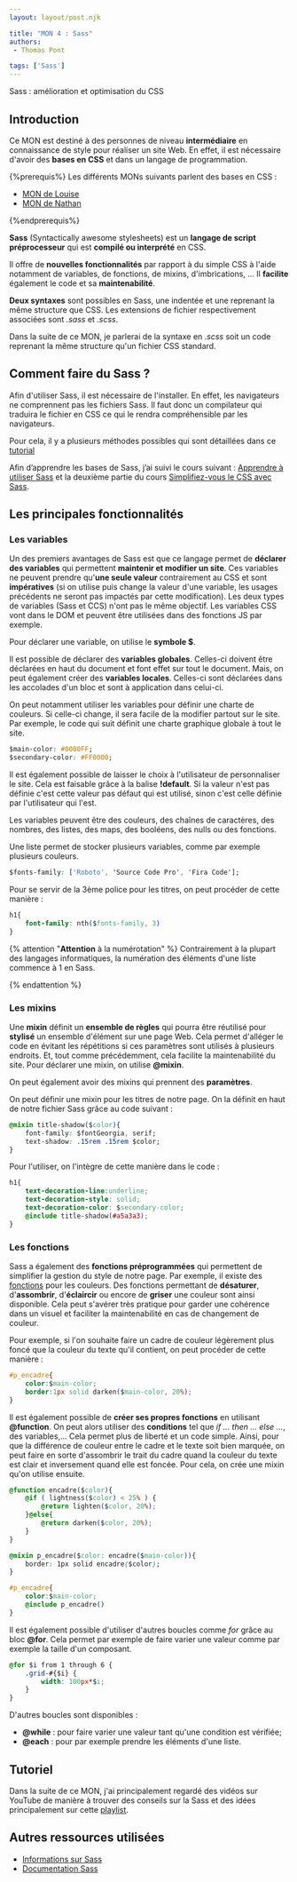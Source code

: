 ```yaml
---
layout: layout/post.njk

title: "MON 4 : Sass"
authors:
 - Thomas Pont

tags: ['Sass']
---
```


<!-- Début Résumé -->

Sass : amélioration et optimisation du CSS
<!-- Début Résumé -->

## Introduction

Ce MON est destiné à des personnes de niveau **intermédiaire** en connaissance de style pour réaliser un site Web. En effet, il est nécessaire d'avoir des **bases en CSS** et dans un langage de programmation.

{%prerequis%}
Les différents MONs suivants parlent des bases en CSS :

- [MON de Louise](https://francoisbrucker.github.io/do-it/mon/LG/MON2/)
- [MON de Nathan](https://francoisbrucker.github.io/do-it/mon/NG/mon-1-1/)

{%endprerequis%}

**Sass** (Syntactically awesome stylesheets) est un **langage de script préprocesseur** qui est **compilé ou interprété** en CSS.

Il offre de **nouvelles fonctionnalités** par rapport à du simple CSS à l'aide notamment de variables, de fonctions, de mixins, d'imbrications, ... Il **facilite** également le code et sa **maintenabilité**.

**Deux syntaxes** sont possibles en Sass, une indentée et une reprenant la même structure que CSS. Les extensions de fichier respectivement associées sont *.sass* et *.scss*.

Dans la suite de ce MON, je parlerai de la syntaxe en *.scss* soit un code reprenant la même structure qu'un fichier CSS standard.

## Comment faire du Sass ?

Afin d'utiliser Sass, il est nécessaire de l'installer. En effet, les navigateurs ne comprennent pas les fichiers Sass. Il faut donc un compilateur qui traduira le fichier en CSS ce qui le rendra compréhensible par les navigateurs.

Pour cela, il y a plusieurs méthodes possibles qui sont détaillées dans ce [tutorial](https://openclassrooms.com/fr/courses/6106181-simplifiez-vous-le-css-avec-sass/6599386-installez-sass-sur-votre-machine#:~:text=Installation%20de%20Sass%20avec%20VsCode&text=Cette%20extension%20s'appelle%20Live,onglet%20%E2%80%9Cextension%E2%80%9D%20de%20VsCode.&text=Puis%20recherchez%20l'extension%20Live%20Sass%20Compiler%20et%20installez%2Dl%C3%A0.&text=Vous%20pourrez%20maintenant%20lancer%20facilement%20la%20compilation%20de%20fichiers%20Sass.)

Afin d’apprendre les bases de Sass, j’ai suivi le cours suivant : [Apprendre à utiliser Sass](https://www.pierre-giraud.com/sass-apprendre-cours-complet/) et la deuxième partie du cours [Simplifiez-vous le CSS avec Sass](https://openclassrooms.com/fr/courses/6106181-simplifiez-vous-le-css-avec-sass).

## Les principales fonctionnalités

### Les variables

Un des premiers avantages de Sass est que ce langage permet de **déclarer des variables** qui permettent **maintenir et modifier un site**. Ces variables ne peuvent prendre qu'**une seule valeur** contrairement au CSS et sont **impératives** (si on utilise puis change la valeur d'une variable, les usages précédents ne seront pas impactés par cette modification). Les deux types de variables (Sass et CCS) n'ont pas le même objectif. Les variables CSS vont dans le DOM et peuvent être utilisées dans des fonctions JS par exemple.

Pour déclarer une variable, on utilise le **symbole $**.

Il est possible de déclarer des **variables globales**. Celles-ci doivent être déclarées en haut du document et font effet sur tout le document. Mais, on peut également créer des **variables locales**. Celles-ci sont déclarées dans les accolades d'un bloc et sont à application dans celui-ci.

On peut notamment utiliser les variables pour définir une charte de couleurs. Si celle-ci change, il sera facile de la modifier partout sur le site. Par exemple, le code qui suit définit une charte graphique globale à tout le site.

```css
$main-color: #0000FF;
$secondary-color: #FF0000;
```

Il est également possible de laisser le choix à l'utilisateur de personnaliser le site. Cela est faisable grâce à la balise **!default**. Si la valeur n'est pas définie c'est cette valeur pas défaut qui est utilisé, sinon c'est celle définie par l'utilisateur qui l'est.

Les variables peuvent être des couleurs, des chaînes de caractères, des nombres, des listes, des maps, des booléens, des nulls ou des fonctions.

Une liste permet de stocker plusieurs variables, comme par exemple plusieurs couleurs.

```css
$fonts-family: ['Roboto', 'Source Code Pro', 'Fira Code'];
```

Pour se servir de la 3ème police pour les titres, on peut procéder de cette manière :

```css
h1{
    font-family: nth($fonts-family, 3)
}
```

{% attention "**Attention** à la numérotation" %}
Contrairement à la plupart des langages informatiques, la numération des éléments d'une liste commence à 1 en Sass.

{% endattention %}

### Les mixins

Une **mixin** définit un **ensemble de règles** qui pourra être réutilisé pour **stylisé** un ensemble d'élément sur une page Web. Cela permet d'alléger le code en évitant les répétitions si ces paramètres sont utilisés à plusieurs endroits. Et, tout comme précédemment, cela facilite la maintenabilité du site. Pour déclarer une mixin, on utilise **@mixin**.

On peut également avoir des mixins qui prennent des **paramètres**.

On peut définir une mixin pour les titres de notre page. On la définit en haut de notre fichier Sass grâce au code suivant :

```css
@mixin title-shadow($color){
    font-family: $fontGeorgia, serif;
    text-shadow: .15rem .15rem $color;
}
```

Pour l'utiliser, on l'intègre de cette manière dans le code :

```css
h1{
    text-decoration-line:underline;
    text-decoration-style: solid;
    text-decoration-color: $secondary-color;
    @include title-shadow(#a5a3a3);
}
```

### Les fonctions

Sass a également des **fonctions préprogrammées** qui permettent de simplifier la gestion du style de notre page. Par exemple, il existe des [fonctions](https://sass-lang.com/documentation/modules/color) pour les couleurs. Des fonctions permettant de **désaturer**, d'**assombrir**, d'**éclaircir** ou encore de **griser** une couleur sont ainsi disponible. Cela peut s'avérer très pratique pour garder une cohérence dans un visuel et faciliter la maintenabilité en cas de changement de couleur.

Pour exemple, si l'on souhaite faire un cadre de couleur légèrement plus foncé que la couleur du texte qu'il contient, on peut procéder de cette manière :

```css
#p_encadre{
    color:$main-color;
    border:1px solid darken($main-color, 20%);
}
```

Il est également possible de **créer ses propres fonctions** en utilisant **@function**. On peut alors utiliser des **conditions** tel que *if ... then ... else ...*, des variables,... Cela permet plus de liberté et un code simple. Ainsi, pour que la différence de couleur entre le cadre et le texte soit bien marquée, on peut faire en sorte d'assombrir le trait du cadre quand la couleur du texte est clair et inversement quand elle est foncée. Pour cela, on crée une mixin qu'on utilise ensuite.

```css
@function encadre($color){
    @if ( lightness($color) < 25% ) {
        @return lighten($color, 20%);
    }@else{
        @return darken($color, 20%);
    }
}

@mixin p_encadre($color: encadre($main-color)){
    border: 1px solid encadre($color);
}

#p_encadre{
    color:$main-color;
    @include p_encadre()
}
```

Il est également possible d'utiliser d'autres boucles comme *for* grâce au bloc **@for**. Cela permet par exemple de faire varier une valeur comme par exemple la taille d'un composant.

```css
@for $i from 1 through 6 {
    .grid-#{$i} {
        width: 100px*$i;
    }
}
```

D'autres boucles sont disponibles :

- **@while** : pour faire varier une valeur tant qu'une condition est vérifiée;
- **@each** : pour par exemple prendre les éléments d'une liste.

## Tutoriel

Dans la suite de ce MON, j'ai principalement regardé des vidéos sur YouTube de manière à trouver des conseils sur la Sass et des idées principalement sur cette [playlist](https://www.youtube.com/playlist?list=PL4-IK0AVhVjMYRhK9vRPatSlb-9r0aKgh).

## Autres ressources utilisées

- [Informations sur Sass](https://fr.wikipedia.org/wiki/Sass_(langage))
- [Documentation Sass](https://sass-lang.com/documentation/)
